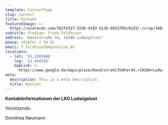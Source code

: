 ```yaml
---
template: ContactPage
slug: contact
title: Kontakt
featuredImage: >-
  https://ucarecdn.com/7b2f4327-3236-4193-b13b-6932f05c91d3/-/crop/340x357/0,0/-/preview/
subtitle: Prediger Frank Feldhusen
address: 'Kanalstraße 34, 19288 Ludwigslust'
phone: (03874) 2 19 81
email: f.feldhusen@mgvonline.de
locations:
  - lat: '53.3285006'
    lng: '11.494356'
    mapLink: >-
      https://www.google.de/maps/place/Kanalstra%C3%9Fe+34,+19288+Ludwigslust/@53.3285006,11.494356,17z/data=!3m1!4b1!4m5!3m4!1s0x47ae62e2195011e1:0x6efaa592279dd574!8m2!3d53.3285006!4d11.4965447
meta:
  description: This is a meta description.
  title: Kontakt
---
```

**Kontaktinformationen der LKG Ludwigslust**

Vorsitzende:

Dorothea Neumann
